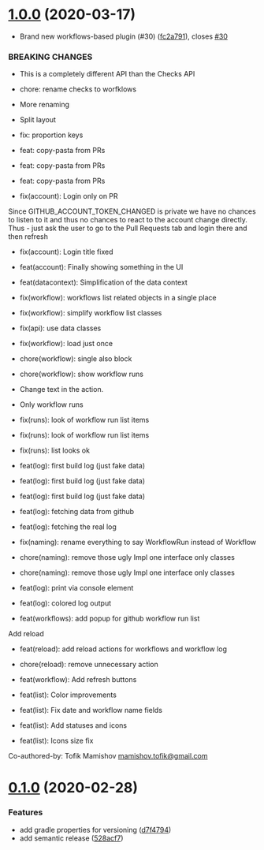 # [1.0.0](https://github.com/Otanikotani/view-github-checks-idea-plugin/compare/0.1.0...1.0.0) (2020-03-17)


* Brand new workflows-based plugin (#30) ([fc2a791](https://github.com/Otanikotani/view-github-checks-idea-plugin/commit/fc2a79151d5696d8474bb76788ecaea58ce3505b)), closes [#30](https://github.com/Otanikotani/view-github-checks-idea-plugin/issues/30)


### BREAKING CHANGES

* This is a completely different API than the Checks API

* chore: rename checks to worfklows

* More renaming

* Split layout

* fix: proportion keys

* feat: copy-pasta from PRs

* feat: copy-pasta from PRs

* feat: copy-pasta from PRs

* fix(account): Login only on PR

Since GITHUB_ACCOUNT_TOKEN_CHANGED is private we have no chances to listen to it and thus no chances to react to the account change directly. Thus - just ask the user to go to the Pull Requests tab and login there and then refresh

* fix(account): Login title fixed

* feat(account): Finally showing something in the UI

* feat(datacontext): Simplification of the data context

* fix(workflow): workflows list related objects in a single place

* fix(workflow): simplify workflow list classes

* fix(api): use data classes

* fix(workflow): load just once

* chore(workflow): single also block

* chore(workflow): show workflow runs

* Change text in the action.

* Only workflow runs

* fix(runs): look of workflow run list items

* fix(runs): look of workflow run list items

* fix(runs): list looks ok

* feat(log): first build log (just fake data)

* feat(log): first build log (just fake data)

* feat(log): first build log (just fake data)

* feat(log): fetching data from github

* feat(log): fetching the real log

* fix(naming): rename everything to say WorkflowRun instead of Workflow

* chore(naming): remove those ugly Impl one interface only classes

* chore(naming): remove those ugly Impl one interface only classes

* feat(log): print via console element

* feat(log): colored log output

* feat(workflows): add popup for github workflow run list

Add reload

* feat(reload): add reload actions for workflows and workflow log

* chore(reload): remove unnecessary action

* feat(workflow): Add refresh buttons

* feat(list): Color improvements

* feat(list): Fix date and workflow name fields

* feat(list): Add statuses and icons

* feat(list): Icons size fix

Co-authored-by: Tofik Mamishov <mamishov.tofik@gmail.com>

# [0.1.0](https://github.com/Otanikotani/view-github-checks-idea-plugin/compare/v0.0.5...0.1.0) (2020-02-28)


### Features

* add gradle properties for versioning ([d7f4794](https://github.com/Otanikotani/view-github-checks-idea-plugin/commit/d7f4794ce93dbf247634f7c7a104943b4dbebf1d))
* add semantic release ([528acf7](https://github.com/Otanikotani/view-github-checks-idea-plugin/commit/528acf76eb8f281d9218bbd85e2602122c2e3c19))
